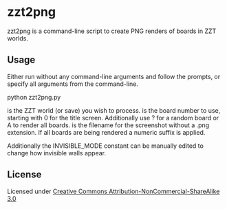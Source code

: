 # zzt2png

zzt2png is a command-line script to create PNG renders of boards in ZZT worlds.

## Usage

Either run without any command-line arguments and follow the prompts, or specify all arguments from the command-line.

python zzt2png.py <filename> <board> <output>

<filename> is the ZZT world (or save) you wish to process.
<board> is the board number to use, starting with 0 for the title screen. Additionally use ? for a random board or A to render all boards.
<output> is the filename for the screenshot without a .png extension. If all boards are being rendered a numeric suffix is applied.

Additionally the INVISIBLE_MODE constant can be manually edited to change how invisible walls appear.

## License

Licensed under [Creative Commons Attribution-NonCommercial-ShareAlike 3.0](https://creativecommons.org/licenses/by-nc-sa/3.0/us/)
